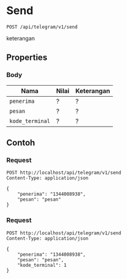 # Send
```http
POST /api/telegram/v1/send
```
keterangan
## Properties
### Body
Nama  | Nilai | Keterangan
--- | --- | ---
<code>penerima</code> | ? | ?
<code>pesan</code> | ? | ?
<code>kode_terminal</code> | ? | ?

## Contoh

### Request
```http
POST http://localhost/api/telegram/v1/send
Content-Type: application/json

{
    "penerima": "1344008938",
    "pesan": "pesan"
}
```

### Request
```http
POST http://localhost/api/telegram/v1/send
Content-Type: application/json

{
    "penerima": "1344008938",
    "pesan": "pesan",
    "kode_terminal": 1
}
```
